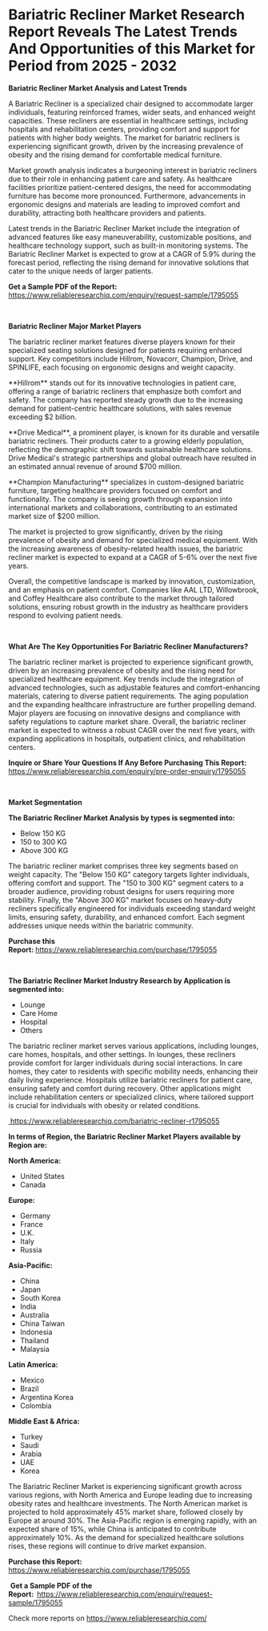 <p><h1>Bariatric Recliner Market Research Report Reveals The Latest Trends And Opportunities of this Market for Period from 2025 - 2032</h1></p><p><strong>Bariatric Recliner Market Analysis and Latest Trends</strong></p>
<p><p>A Bariatric Recliner is a specialized chair designed to accommodate larger individuals, featuring reinforced frames, wider seats, and enhanced weight capacities. These recliners are essential in healthcare settings, including hospitals and rehabilitation centers, providing comfort and support for patients with higher body weights. The market for bariatric recliners is experiencing significant growth, driven by the increasing prevalence of obesity and the rising demand for comfortable medical furniture.</p><p>Market growth analysis indicates a burgeoning interest in bariatric recliners due to their role in enhancing patient care and safety. As healthcare facilities prioritize patient-centered designs, the need for accommodating furniture has become more pronounced. Furthermore, advancements in ergonomic designs and materials are leading to improved comfort and durability, attracting both healthcare providers and patients.</p><p>Latest trends in the Bariatric Recliner Market include the integration of advanced features like easy maneuverability, customizable positions, and healthcare technology support, such as built-in monitoring systems. The Bariatric Recliner Market is expected to grow at a CAGR of 5.9% during the forecast period, reflecting the rising demand for innovative solutions that cater to the unique needs of larger patients.</p></p>
<p><strong>Get a Sample PDF of the Report:&nbsp;</strong> <a href="https://www.reliableresearchiq.com/enquiry/request-sample/1795055?utm_campaign=2173&utm_medium=2&utm_source=Github&utm_content=ia&utm_term=15022025&utm_id=bariatric-recliner">https://www.reliableresearchiq.com/enquiry/request-sample/1795055</a></p>
<p>&nbsp;</p>
<p><strong>Bariatric Recliner Major Market Players</strong></p>
<p><p>The bariatric recliner market features diverse players known for their specialized seating solutions designed for patients requiring enhanced support. Key competitors include Hillrom, Novacorr, Champion, Drive, and SPINLIFE, each focusing on ergonomic designs and weight capacity. </p><p>**Hillrom** stands out for its innovative technologies in patient care, offering a range of bariatric recliners that emphasize both comfort and safety. The company has reported steady growth due to the increasing demand for patient-centric healthcare solutions, with sales revenue exceeding $2 billion.</p><p>**Drive Medical**, a prominent player, is known for its durable and versatile bariatric recliners. Their products cater to a growing elderly population, reflecting the demographic shift towards sustainable healthcare solutions. Drive Medical's strategic partnerships and global outreach have resulted in an estimated annual revenue of around $700 million.</p><p>**Champion Manufacturing** specializes in custom-designed bariatric furniture, targeting healthcare providers focused on comfort and functionality. The company is seeing growth through expansion into international markets and collaborations, contributing to an estimated market size of $200 million.</p><p>The market is projected to grow significantly, driven by the rising prevalence of obesity and demand for specialized medical equipment. With the increasing awareness of obesity-related health issues, the bariatric recliner market is expected to expand at a CAGR of 5-6% over the next five years.</p><p>Overall, the competitive landscape is marked by innovation, customization, and an emphasis on patient comfort. Companies like AAL LTD, Willowbrook, and Coffey Healthcare also contribute to the market through tailored solutions, ensuring robust growth in the industry as healthcare providers respond to evolving patient needs.</p></p>
<p>&nbsp;</p>
<p><strong>What Are The Key Opportunities For Bariatric Recliner Manufacturers?</strong></p>
<p><p>The bariatric recliner market is projected to experience significant growth, driven by an increasing prevalence of obesity and the rising need for specialized healthcare equipment. Key trends include the integration of advanced technologies, such as adjustable features and comfort-enhancing materials, catering to diverse patient requirements. The aging population and the expanding healthcare infrastructure are further propelling demand. Major players are focusing on innovative designs and compliance with safety regulations to capture market share. Overall, the bariatric recliner market is expected to witness a robust CAGR over the next five years, with expanding applications in hospitals, outpatient clinics, and rehabilitation centers.</p></p>
<p><strong>Inquire or Share Your Questions If Any Before Purchasing This Report:</strong> <a href="https://www.reliableresearchiq.com/enquiry/pre-order-enquiry/1795055?utm_campaign=2173&utm_medium=2&utm_source=Github&utm_content=ia&utm_term=15022025&utm_id=bariatric-recliner">https://www.reliableresearchiq.com/enquiry/pre-order-enquiry/1795055</a></p>
<p>&nbsp;</p>
<p><strong>Market Segmentation</strong></p>
<p><strong>The Bariatric Recliner Market Analysis by types is segmented into:</strong></p>
<p><ul><li>Below 150 KG</li><li>150 to 300 KG</li><li>Above 300 KG</li></ul></p>
<p><p>The bariatric recliner market comprises three key segments based on weight capacity. The "Below 150 KG" category targets lighter individuals, offering comfort and support. The "150 to 300 KG" segment caters to a broader audience, providing robust designs for users requiring more stability. Finally, the "Above 300 KG" market focuses on heavy-duty recliners specifically engineered for individuals exceeding standard weight limits, ensuring safety, durability, and enhanced comfort. Each segment addresses unique needs within the bariatric community.</p></p>
<p><strong>Purchase this Report:&nbsp;</strong><a href="https://www.reliableresearchiq.com/purchase/1795055?utm_campaign=2173&utm_medium=2&utm_source=Github&utm_content=ia&utm_term=15022025&utm_id=bariatric-recliner">https://www.reliableresearchiq.com/purchase/1795055</a></p>
<p>&nbsp;</p>
<p><strong>The Bariatric Recliner Market Industry Research by Application is segmented into:</strong></p>
<p><ul><li>Lounge</li><li>Care Home</li><li>Hospital</li><li>Others</li></ul></p>
<p><p>The bariatric recliner market serves various applications, including lounges, care homes, hospitals, and other settings. In lounges, these recliners provide comfort for larger individuals during social interactions. In care homes, they cater to residents with specific mobility needs, enhancing their daily living experience. Hospitals utilize bariatric recliners for patient care, ensuring safety and comfort during recovery. Other applications might include rehabilitation centers or specialized clinics, where tailored support is crucial for individuals with obesity or related conditions.</p></p>
<p><a href="https://www.reliableresearchiq.com/bariatric-recliner-r1795055?utm_campaign=2173&utm_medium=2&utm_source=Github&utm_content=ia&utm_term=15022025&utm_id=bariatric-recliner">&nbsp;https://www.reliableresearchiq.com/bariatric-recliner-r1795055</a></p>
<p><strong>In terms of Region, the Bariatric Recliner Market Players available by Region are:</strong></p>
<p>
    <p> <strong> North America: </strong>
        <ul>
            <li>United States</li>
            <li>Canada</li>
        </ul>
        </p> 
    <p> <strong> Europe: </strong>
        <ul>
            <li>Germany</li>
            <li>France</li>
            <li>U.K.</li>
            <li>Italy</li>
            <li>Russia</li>
        </ul>
        </p> 
    <p> <strong> Asia-Pacific: </strong>
        <ul>
            <li>China</li>
            <li>Japan</li>
            <li>South Korea</li>
            <li>India</li>
            <li>Australia</li>
            <li>China Taiwan</li>
            <li>Indonesia</li>
            <li>Thailand</li>
            <li>Malaysia</li>
        </ul>
        </p> 
    <p> <strong> Latin America: </strong>
        <ul>
            <li>Mexico</li>
            <li>Brazil</li>
            <li>Argentina Korea</li>
            <li>Colombia</li>
        </ul>
        </p> 
    <p> <strong> Middle East & Africa: </strong>
        <ul>
            <li>Turkey</li>
            <li>Saudi</li>
            <li>Arabia</li>
            <li>UAE</li>
            <li>Korea</li>
        </ul>
    </p>
    </p>
<p><p>The Bariatric Recliner Market is experiencing significant growth across various regions, with North America and Europe leading due to increasing obesity rates and healthcare investments. The North American market is projected to hold approximately 45% market share, followed closely by Europe at around 30%. The Asia-Pacific region is emerging rapidly, with an expected share of 15%, while China is anticipated to contribute approximately 10%. As the demand for specialized healthcare solutions rises, these regions will continue to drive market expansion.</p></p>
<p><strong>Purchase this Report: </strong><a href="https://www.reliableresearchiq.com/purchase/1795055?utm_campaign=2173&utm_medium=2&utm_source=Github&utm_content=ia&utm_term=15022025&utm_id=bariatric-recliner">https://www.reliableresearchiq.com/purchase/1795055</a></p>
<p>&nbsp;<strong>Get a Sample PDF of the Report:&nbsp;&nbsp;</strong><a href="https://www.reliableresearchiq.com/enquiry/request-sample/1795055?utm_campaign=2173&utm_medium=2&utm_source=Github&utm_content=ia&utm_term=15022025&utm_id=bariatric-recliner">https://www.reliableresearchiq.com/enquiry/request-sample/1795055</a></p>
<p><strong></strong></p>
<p>Check more reports on <a href="https://www.reliableresearchiq.com/?utm_campaign=2173&utm_medium=2&utm_source=Github&utm_content=ia&utm_term=15022025&utm_id=bariatric-recliner">https://www.reliableresearchiq.com/</a></p>